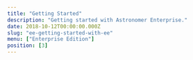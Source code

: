 ```yaml
---
title: "Getting Started"
description: "Getting started with Astronomer Enterprise."
date: 2018-10-12T00:00:00.000Z
slug: "ee-getting-started-with-ee"
menu: ["Enterprise Edition"]
position: [3]
---
```

